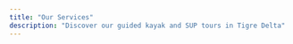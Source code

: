 ```yaml
---
title: "Our Services"
description: "Discover our guided kayak and SUP tours in Tigre Delta"
---
```

